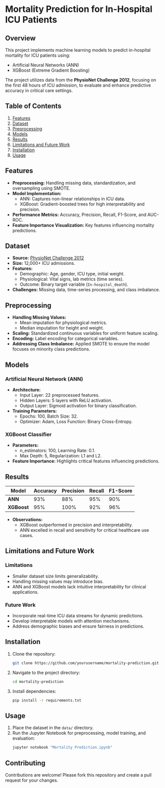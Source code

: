 # Mortality Prediction for In-Hospital ICU Patients

## Overview
This project implements machine learning models to predict in-hospital mortality for ICU patients using:

- Artificial Neural Networks (ANN)
- XGBoost (Extreme Gradient Boosting)

The project utilizes data from the **PhysioNet Challenge 2012**, focusing on the first 48 hours of ICU admission, to evaluate and enhance predictive accuracy in critical care settings.

## Table of Contents

1. [Features](#features)
2. [Dataset](#dataset)
3. [Preprocessing](#preprocessing)
4. [Models](#models)
5. [Results](#results)
6. [Limitations and Future Work](#limitations-and-future-work)
7. [Installation](#installation)
8. [Usage](#usage)

## Features

- **Preprocessing:** Handling missing data, standardization, and oversampling using SMOTE.
- **Model Implementation:**
  - ANN: Captures non-linear relationships in ICU data.
  - XGBoost: Gradient-boosted trees for high interpretability and precision.
- **Performance Metrics:** Accuracy, Precision, Recall, F1-Score, and AUC-ROC.
- **Feature Importance Visualization:** Key features influencing mortality predictions.

## Dataset

- **Source:** [PhysioNet Challenge 2012](https://physionet.org/content/challenge-2012/1.0.0/)
- **Size:** 12,000+ ICU admissions.
- **Features:**
  - Demographic: Age, gender, ICU type, initial weight.
  - Physiological: Vital signs, lab metrics (time series).
  - Outcome: Binary target variable (`In-hospital_death`).
- **Challenges:** Missing data, time-series processing, and class imbalance.

## Preprocessing

- **Handling Missing Values:**
  - Mean imputation for physiological metrics.
  - Median imputation for height and weight.
- **Scaling:** Standardized continuous variables for uniform feature scaling.
- **Encoding:** Label encoding for categorical variables.
- **Addressing Class Imbalance:** Applied SMOTE to ensure the model focuses on minority class predictions.

## Models

### Artificial Neural Network (ANN)

- **Architecture:**
  - Input Layer: 22 preprocessed features.
  - Hidden Layers: 5 layers with ReLU activation.
  - Output Layer: Sigmoid activation for binary classification.
- **Training Parameters:**
  - Epochs: 100, Batch Size: 32.
  - Optimizer: Adam, Loss Function: Binary Cross-Entropy.

### XGBoost Classifier

- **Parameters:**
  - n_estimators: 100, Learning Rate: 0.1.
  - Max Depth: 5, Regularization: L1 and L2.
- **Feature Importance:** Highlights critical features influencing predictions.

## Results

| Model         | Accuracy | Precision | Recall | F1-Score | 
|---------------|----------|-----------|--------|----------|
| **ANN**       | 93%      | 88%       | 95%    | 90%      |
| **XGBoost**   | 95%      | 100%      | 92%    | 96%      |

- **Observations:**
  - XGBoost outperformed in precision and interpretability.
  - ANN excelled in recall and sensitivity for critical healthcare use cases.

## Limitations and Future Work

### Limitations
- Smaller dataset size limits generalizability.
- Handling missing values may introduce bias.
- ANN and XGBoost models lack intuitive interpretability for clinical applications.

### Future Work
- Incorporate real-time ICU data streams for dynamic predictions.
- Develop interpretable models with attention mechanisms.
- Address demographic biases and ensure fairness in predictions.

## Installation

1. Clone the repository:
   ```bash
   git clone https://github.com/yourusername/mortality-prediction.git
   ```
2. Navigate to the project directory:
   ```bash
   cd mortality-prediction
   ```
3. Install dependencies:
   ```bash
   pip install -r requirements.txt
   ```

## Usage

1. Place the dataset in the `data/` directory.
2. Run the Jupyter Notebook for preprocessing, model training, and evaluation:
   ```bash
   jupyter notebook "Mortality Prediction.ipynb"
   ```

## Contributing

Contributions are welcome! Please fork this repository and create a pull request for your changes.


